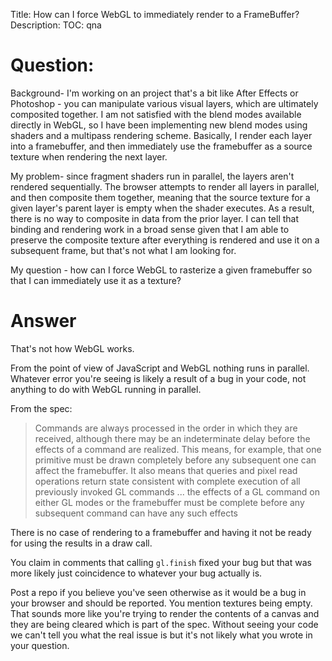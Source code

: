 Title: How can I force WebGL to immediately render to a FrameBuffer?
Description:
TOC: qna

# Question:

Background- I'm working on an project that's a bit like After Effects or Photoshop - you can manipulate various visual layers, which are ultimately composited together. I am not satisfied with the blend modes available directly in WebGL, so I have been implementing new blend modes using shaders and a multipass rendering scheme. Basically, I render each layer into a framebuffer, and then immediately use the framebuffer as a source texture when rendering the next layer.

My problem- since fragment shaders run in parallel, the layers aren't rendered sequentially. The browser attempts to render all layers in parallel, and then composite them together, meaning that the source texture for a given layer's parent layer is empty when the shader executes. As a result, there is no way to composite in data from the prior layer. I can tell that binding and rendering work in a broad sense given that I am able to preserve the composite texture after everything is rendered and use it on a subsequent frame, but that's not what I am looking for.

My question - how can I force WebGL to rasterize a given framebuffer so that I can immediately use it as a texture?

# Answer

That's not how WebGL works.

From the point of view of JavaScript and WebGL nothing runs in parallel. Whatever error you're seeing is likely a result of a bug in your code, not anything to do with WebGL running in parallel. 

From the spec:

> Commands are always processed in the order in which they are received, although there may be an indeterminate delay before the effects of a command are
realized. This means, for example, that one primitive must be drawn completely
before any subsequent one can affect the framebuffer. It also means that queries
and pixel read operations return state consistent with complete execution of all
previously invoked GL commands ...  the effects of a GL command on either GL modes or the framebuffer must be complete before any subsequent command can have any such effects

There is no case of rendering to a framebuffer and having it not be ready for using the results in a draw call.

You claim in comments that calling `gl.finish` fixed your bug but that was more likely just coincidence to whatever your bug actually is. 

Post a repo if you believe you've seen otherwise as it would be a bug in your browser and should be reported. You mention textures being empty. That sounds more like you're trying to render the contents of a canvas and they are being cleared which is part of the spec. Without seeing your code we can't tell you what the real issue is but it's not likely what you wrote in your question.



